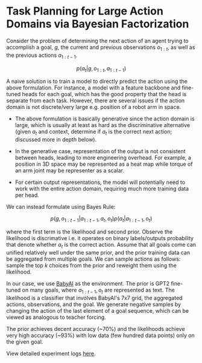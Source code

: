 # Task Planning for Large Action Domains via Bayesian Factorization

Consider the problem of determining the next action of an agent trying to accomplish a goal, $g$, the current and previous observations $o_{1:t}$, as well as the previous actions $a_{1:t-1}$.

$$p(a_t|g, o_{1:t}, a_{1:t-1})$$

A naive solution is to train a model to directly predict the action using the above formulation. For instance, a model with a feature backbone and fine-tuned heads for each goal, which has the good property that the head is separate from each task. However, there are several issues if the action domain is not discrete/very large e.g. position of a robot arm in space.

- The above formulation is basically generative since the action domain is large, which is usually at least as hard as the discriminative alternative (given $a_t$ and context, determine if $a_t$ is the correct next action; discussed more in depth below). 

- In the generative case, representation of the output is not consistent between heads, leading to more engineering overhead. For example, a position in 3D space may be represented as a heat map while torque of an arm joint may be representer as a scalar.

- For certain output representations, the model will potentially need to work with the entire action domain, requiring much more training data per head. 

We can instead formulate using Bayes Rule:

$$p(g, o_{1:t-1}|a_{1:t-1}, a_t, o_t)p(a_t|a_{1:t-1}, o_t)$$

where the first term is the likelihood and second prior. Observe the likelihood is discrimative i.e. it operates on binary labels/outputs probability that denote whether $a_t$ is the correct action. Assume that all goals come can unified relatively well under the same prior, and the prior training data can be aggregated from multiple goals. We can sample actions as follows: sample the top $k$ choices from the prior and reweight them using the likelihood.

In our case, we use [BabyAI](https://openreview.net/forum?id=rJeXCo0cYX) as the environment. The prior is GPT2 fine-tuned on many goals, where $a_{1:t-1}, o_t$ are represented as text. The likelihood is a classifier that involves BabyAI's 7x7 grid, the aggregated actions, observations, and the goal. We generate negative samples by changing the action of the last element of a goal sequence, which can be viewed as analogous to teacher forcing.

The prior achieves decent accuracy (~70%) and the likelihoods achieve very high accuracy (~93%) with low data (few hundred data points) only on the given goal. 

View detailed experiment logs [here](https://www.dropbox.com/sh/toemdplohy5239o/AAAjtiFgDbrUjc503eQG5WPta?dl=0).
